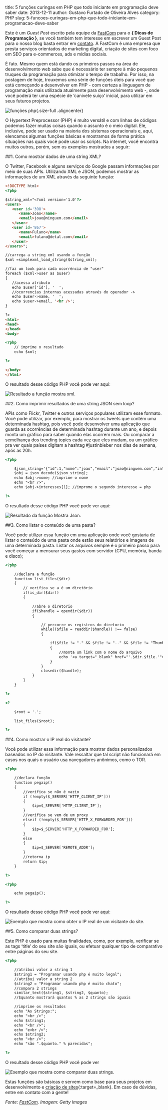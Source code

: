 title: 5 funções curingas em PHP que todo iniciante em programação deve saber
date: 2013-12-11
author: Gustavo Furtado de Oliveira Alves
category: PHP
slug: 5-funcoes-curingas-em-php-que-todo-iniciante-em-programacao-deve-saber

Este é um *Guest Post* escrito pela equipe da
[FastCom](http://fastcom.com.br/ "FastCom Marketing Digital e Performance")
para o **{ Dicas de Programação }**, se você também tem interesse em
escrever um Guest Post para o nosso blog basta entrar em
[contato](http://www.dicasdeprogramacao.com.br/contato/ "Contato"). A
FastCom é uma empresa que presta serviços orientados de marketing
digital, criação de sites com foco em SEO para e-commerces, ads e mídias
sociais.

É fato. Mesmo quem está dando os primeiros passos na área de
desenvolvimento web sabe que é necessário ter sempre à mão pequenos
truques da programação para otimizar o tempo de trabalho. Por isso, na
postagem de hoje, trouxemos uma série de funções úteis para você que
está começando a desenvolver em PHP - com certeza a linguagem de
programação mais utilizada atualmente para desenvolvimento web -, onde
você poderá ter uma espécie de ‘canivete suíço’ inicial, para utilizar
em seus futuros projetos.

![funções
php](/images/5-funcoes-curingas-em-php-que-todo-iniciante-em-programacao-deve-saber/php.jpg){.size-full .aligncenter}

O Hypertext Preprocessor (PHP) é muito versátil e com linhas de códigos
podemos fazer muitas coisas quando o assunto é o meio digital. Ele,
inclusive, pode ser usado na maioria dos sistemas operacionais e, aqui,
elencamos algumas funções básicas e mostramos de forma prática situações
nas quais você pode usar os scripts. Na internet, você encontra muitos
outros, porém, sem os exemplos mostrados a seguir:

##1. Como mostrar dados de uma string XML?

O Twitter, Facebook e alguns serviços do Google passam informações por
meio de suas APIs. Utilizando XML e JSON, podemos mostrar as informações
de um XML através da seguinte função:

```html
<!DOCTYPE html>
<?php

$string_xml="<?xml version='1.0'?>
<users>
   <user id='398'>
      <name>Joao</name>
      <email>joao@ninguem.com</email>
   </user>
   <user id='867'>
      <name>Fulano</name>
      <email>fulano@detal.com</email>
   </user>
</users>";

//carrega a string xml usando a função
$xml =simplexml_load_string($string_xml);

//faz um look para cada ocorrência de "user"
foreach ($xml->user as $user)
{
   //acessa atributo
   echo $user['id'], '  ';
   //ocorrencias internas acessadas através do operador ->
   echo $user->name, '  ';
   echo $user->email, '<br />';
}

?>
<html>
<head>
</head>
<body>

<?php
    // imprime o resultado
    echo $xml;

?>

</body>
</html>
```

O resultado desse código PHP você pode ver aqui:

![Resultado a função mostra xml](/images/5-funcoes-curingas-em-php-que-todo-iniciante-em-programacao-deve-saber/mostra-xml.png "Exemplo que mostra as informações de um XML").

##2. Como imprimir resultados de uma string JSON sem loop?

APIs como Flickr, Twitter e outros serviços populares utilizam esse
formato. Você pode utilizar, por exemplo, para mostrar os tweets que
contém uma determinada hashtag, pois você pode desenvolver uma aplicação
que guarda as ocorrências de determinada hashtag durante um ano, e
depois monta um gráfico para saber quando elas ocorrem mais. Ou comparar
a semelhança dos trending topics cada vez que eles mudam, ou um gráfico
pra ver quais países digitam a hashtag \#justinbieber nos dias de
semana, após as 20h.

```html
<?php

    $json_string='{"id":1,"nome":"joao","email":"joao@ninguem.com","interesses":["wordpress","php"]} ';
    $obj = json_decode($json_string);
    echo $obj->nome; //imprime o nome
    echo "<br />";
    echo $obj->interesses[1]; //improme o segundo interesse = php

?>
```

O resultado desse código PHP você pode
ver aqui:

![Resultado da função Mostra Json](/images/5-funcoes-curingas-em-php-que-todo-iniciante-em-programacao-deve-saber/mostra-json.png "Exemplo que mostra as informações de um JSON sem loop").

##3. Como listar o conteúdo de uma pasta?

Você pode utilizar essa função em uma aplicação onde você gostaria de
listar o conteúdo de uma pasta onde estão seus relatórios e imagens de
uma determinada pasta. Listar os arquivos sempre é o primeiro passo para
você começar a mensurar seus gastos com servidor (CPU, memória, banda e
disco);

```html
<?php

    //declara a função
    function list_files($dir)
    {
        // verifica se a é um diretório
        if(is_dir($dir))
        {

            //abre o diretorio
            if($handle = opendir($dir))
            {

                // percorre os registros do diretorio
                while(($file = readdir($handle)) !== false)
                {

                    if($file != "." && $file != ".." && $file != "Thumbs.db")
                    {
                        //monta um link com o nome do arquivo
                        echo '<a target="_blank" href="'.$dir.$file.'">'.$file.'</a><br>'."n";
                    }
                }
                closedir($handle);
            }
        }
    }

?>

<?

    $root = '.';

    list_files($root);

?>
```

##4. Como mostrar o IP real do visitante?

Você pode utilizar essa informação para mostrar dados personalizados
baseados no IP do visitante. Vale ressaltar que tal script não
funcionará em casos nos quais o usuário usa navegadores anônimos, como o
TOR.

```html
<?php

    //declara função
    function pegaip()
    {
        //verifica se não é vazio
        if (!empty($_SERVER['HTTP_CLIENT_IP']))
        {
            $ip=$_SERVER['HTTP_CLIENT_IP'];
        }
        //verifica se vem de um proxy
        elseif (!empty($_SERVER['HTTP_X_FORWARDED_FOR']))
        {
            $ip=$_SERVER['HTTP_X_FORWARDED_FOR'];
        }
        else
        {
            $ip=$_SERVER['REMOTE_ADDR'];
        }
        //retorna ip
        return $ip;
    }

?>

<?php

    echo pegaip();

?>
```

O resultado desse código PHP você pode
ver aqui:

![Exemplo que mostra como obter o IP real de um visitante do site.](/images/5-funcoes-curingas-em-php-que-todo-iniciante-em-programacao-deve-saber/php-ip-real.png)

##5. Como comparar duas strings?

Este PHP é usado para muitas finalidades, como, por exemplo, verificar
se as tags ‘title’ do seu site são iguais, ou efetuar qualquer tipo de
comparativo entre páginas do seu site.

```html
<?php

    //atribui valor a string 1
    $string1 = "Programar usando php é muito legal";
    //atribui valor a string 2
    $string2 = "Programar usando php é muito chato";
    //compara 2 strings
    similar_text($string1, $string2, $quanto);
    //$quanto mostrará quantos % as 2 strings são iguais

    //imprime os resultados
    echo "As Strings:";
    echo "<br />";
    echo $string1;
    echo "<br />";
    echo "e<br />";
    echo $string2;
    echo "<br />";
    echo "são ".$quanto." % parecidas";

?>
```

O resultado desse código PHP você pode
ver 

![Exemplo que mostra como comparar duas strings](/images/5-funcoes-curingas-em-php-que-todo-iniciante-em-programacao-deve-saber/verifica-parecidas.png).

Estas funções são básicas e servem como base para seus projetos em
desenvolvimento e [criação de
sites](http://fastcom.com.br/servicos/criacao-de-sites/){:target=\_blank}. Em caso de
dúvidas, entre em contato com a gente!

*Fonte:* [*FastCom*](http://fastcom.com.br/)*.*
*Imagem: Getty Images*
